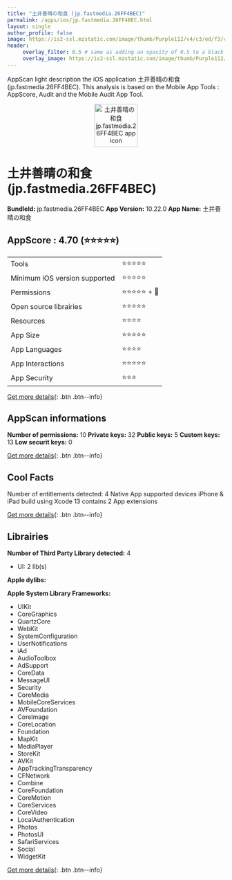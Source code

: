 ```yaml
---
title: "土井善晴の和食 (jp.fastmedia.26FF4BEC)"
permalink: /apps/ios/jp.fastmedia.26FF4BEC.html
layout: single
author_profile: false
image: https://is2-ssl.mzstatic.com/image/thumb/Purple112/v4/c3/ed/f3/c3edf381-007d-e953-327b-dcaa32e66689/AppIcon-1x_U007emarketing-0-7-0-85-220.png/512x512bb.jpg
header: 
     overlay_filter: 0.5 # same as adding an opacity of 0.5 to a black background
     overlay_image: https://is2-ssl.mzstatic.com/image/thumb/Purple112/v4/c3/ed/f3/c3edf381-007d-e953-327b-dcaa32e66689/AppIcon-1x_U007emarketing-0-7-0-85-220.png/512x512bb.jpg
---
```

AppScan light description the iOS application 土井善晴の和食 (jp.fastmedia.26FF4BEC). This analysis is based on the Mobile App Tools : AppScore, Audit and the Mobile Audit App Tool.

  
  
<div style="text-align: center;"><img src="https://is2-ssl.mzstatic.com/image/thumb/Purple112/v4/c3/ed/f3/c3edf381-007d-e953-327b-dcaa32e66689/AppIcon-1x_U007emarketing-0-7-0-85-220.png/512x512bb.jpg" width="100" height="100" alt="土井善晴の和食 jp.fastmedia.26FF4BEC app icon"></div>  
  
# 土井善晴の和食 (jp.fastmedia.26FF4BEC)

**BundleId:** jp.fastmedia.26FF4BEC
**App Version:** 10.22.0
**App Name:** 土井善晴の和食


## AppScore : 4.70 (⭐️⭐️⭐️⭐️⭐️) 

<table>
<tr><td> Tools </td><td> ⭐️⭐️⭐️⭐️⭐️ </td></tr>
<tr><td> Minimum iOS version supported </td><td> ⭐️⭐️⭐️⭐️⭐️ </td></tr>
<tr><td> Permissions </td><td> ⭐️⭐️⭐️⭐️⭐️ + 🌟 </td></tr>
<tr><td> Open source librairies </td><td> ⭐️⭐️⭐️⭐️⭐️ </td></tr>
<tr><td> Resources </td><td> ⭐️⭐️⭐️⭐️ </td></tr>
<tr><td> App Size </td><td> ⭐️⭐️⭐️⭐️⭐️ </td></tr>
<tr><td> App Languages </td><td> ⭐️⭐️⭐️⭐️ </td></tr>
<tr><td> App Interactions </td><td> ⭐️⭐️⭐️⭐️⭐️ </td></tr>
<tr><td> App Security </td><td> ⭐️⭐️⭐️ </td></tr>
</table>

[Get more details](/pricing.html){: .btn .btn--info}  
  
## AppScan informations 

**Number of permissions:** 10
**Private keys:** 32
**Public keys:** 5
**Custom keys:** 13
**Low securit keys:** 0
  
[Get more details](/pricing.html){: .btn .btn--info}

## Cool Facts

Number of entitlements detected: 4
Native App
supported devices iPhone & iPad
build using Xcode 13
contains 2 App extensions
  
[Get more details](/pricing.html){: .btn .btn--info}

## Librairies 
**Number of Third Party Library detected:** 4
- UI: 2 lib(s)

**Apple dylibs:**


**Apple System Library Frameworks:**
- UIKit
- CoreGraphics
- QuartzCore
- WebKit
- SystemConfiguration
- UserNotifications
- iAd
- AudioToolbox
- AdSupport
- CoreData
- MessageUI
- Security
- CoreMedia
- MobileCoreServices
- AVFoundation
- CoreImage
- CoreLocation
- Foundation
- MapKit
- MediaPlayer
- StoreKit
- AVKit
- AppTrackingTransparency
- CFNetwork
- Combine
- CoreFoundation
- CoreMotion
- CoreServices
- CoreVideo
- LocalAuthentication
- Photos
- PhotosUI
- SafariServices
- Social
- WidgetKit


  
[Get more details](/pricing.html){: .btn .btn--info}

